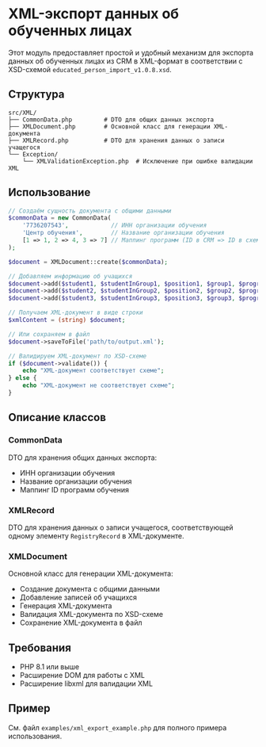 # XML-экспорт данных об обученных лицах

Этот модуль предоставляет простой и удобный механизм для экспорта данных об обученных лицах из CRM в XML-формат в соответствии с XSD-схемой `educated_person_import_v1.0.8.xsd`.

## Структура

```
src/XML/
├── CommonData.php         # DTO для общих данных экспорта
├── XMLDocument.php        # Основной класс для генерации XML-документа
├── XMLRecord.php          # DTO для хранения данных о записи учащегося
└── Exception/
    └── XMLValidationException.php  # Исключение при ошибке валидации XML
```

## Использование

```php
// Создаём сущность документа с общими данными
$commonData = new CommonData(
    '7736207543',            // ИНН организации обучения
    'Центр обучения',        // Название организации обучения
    [1 => 1, 2 => 4, 3 => 7] // Маппинг программ (ID в CRM => ID в схеме)
);

$document = XMLDocument::create($commonData);

// Добавляем информацию об учащихся
$document->add($student1, $studentInGroup1, $position1, $group1, $program1, $organization1);
$document->add($student2, $studentInGroup2, $position2, $group2, $program2, $organization2);
$document->add($student3, $studentInGroup3, $position3, $group3, $program3, $organization3);

// Получаем XML-документ в виде строки
$xmlContent = (string) $document;

// Или сохраняем в файл
$document->saveToFile('path/to/output.xml');

// Валидируем XML-документ по XSD-схеме
if ($document->validate()) {
    echo "XML-документ соответствует схеме";
} else {
    echo "XML-документ не соответствует схеме";
}
```

## Описание классов

### CommonData

DTO для хранения общих данных экспорта:
- ИНН организации обучения
- Название организации обучения
- Маппинг ID программ обучения

### XMLRecord

DTO для хранения данных о записи учащегося, соответствующей одному элементу `RegistryRecord` в XML-документе.

### XMLDocument

Основной класс для генерации XML-документа:
- Создание документа с общими данными
- Добавление записей об учащихся
- Генерация XML-документа
- Валидация XML-документа по XSD-схеме
- Сохранение XML-документа в файл

## Требования

- PHP 8.1 или выше
- Расширение DOM для работы с XML
- Расширение libxml для валидации XML

## Пример

См. файл `examples/xml_export_example.php` для полного примера использования.
